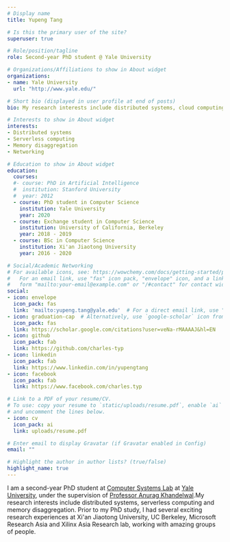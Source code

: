 ```yaml
---
# Display name
title: Yupeng Tang

# Is this the primary user of the site?
superuser: true

# Role/position/tagline
role: Second-year PhD student @ Yale University

# Organizations/Affiliations to show in About widget
organizations:
- name: Yale University
  url: "http://www.yale.edu/"

# Short bio (displayed in user profile at end of posts)
bio: My research interests include distributed systems, cloud computing and networking.

# Interests to show in About widget
interests:
- Distributed systems
- Serverless computing
- Memory disaggregation
- Networking

# Education to show in About widget
education:
  courses:
  #- course: PhD in Artificial Intelligence
  #  institution: Stanford University
  #  year: 2012
  - course: PhD student in Computer Science
    institution: Yale University
    year: 2020
  - course: Exchange student in Computer Science
    institution: University of California, Berkeley
    year: 2018 - 2019
  - course: BSc in Computer Science
    institution: Xi'an Jiaotong University
    year: 2016 - 2020

# Social/Academic Networking
# For available icons, see: https://wowchemy.com/docs/getting-started/page-builder/#icons
#   For an email link, use "fas" icon pack, "envelope" icon, and a link in the
#   form "mailto:your-email@example.com" or "/#contact" for contact widget.
social:
- icon: envelope
  icon_pack: fas
  link: 'mailto:yupeng.tang@yale.edu'  # For a direct email link, use "mailto:test@example.org".
- icon: graduation-cap  # Alternatively, use `google-scholar` icon from `ai` icon pack
  icon_pack: fas
  link: https://scholar.google.com/citations?user=veNa-rMAAAAJ&hl=EN
- icon: github
  icon_pack: fab
  link: https://github.com/charles-typ
- icon: linkedin
  icon_pack: fab
  link: https://www.linkedin.com/in/yupengtang
- icon: facebook
  icon_pack: fab
  link: https://www.facebook.com/charles.typ

# Link to a PDF of your resume/CV.
# To use: copy your resume to `static/uploads/resume.pdf`, enable `ai` icons in `params.toml`, 
# and uncomment the lines below.
- icon: cv
  icon_pack: ai
  link: uploads/resume.pdf

# Enter email to display Gravatar (if Gravatar enabled in Config)
email: ""

# Highlight the author in author lists? (true/false)
highlight_name: true
---
```


I am a second-year PhD student at [Computer Systems Lab](http://csl.yale.edu/) at [Yale University](https://www.yale.edu), under the supervision of [Professor Anurag Khandelwal](http://anuragkhandelwal.com).My research interests include distributed systems, serverless computing and memory disaggregation. Prior to my PhD study, I had several exciting research experiences at Xi'an Jiaotong University, UC Berkeley, Microsoft Research Asia and Xilinx Asia Research lab, working with amazing groups of people.  


